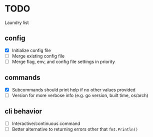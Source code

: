 # TODO
Laundry list

## config
- [x] Initialize config file
- [ ] Merge existing config file
- [ ] Merge flag, env, and config file settings in priority

## commands
- [x] Subcommands should print help if no other values provided
- [ ] Version for more verbose info (e.g. go version, built time, os/arch)

## cli behavior
- [ ] Interactive/continuous command
- [ ] Better alternative to returning errors other that `fmt.Println()`
